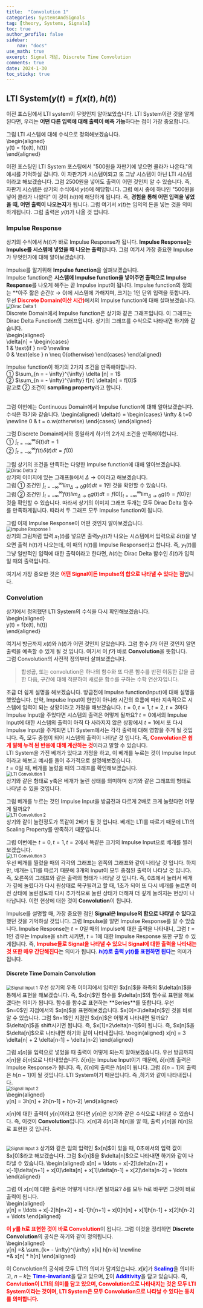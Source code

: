 ```yaml
---
title:  "Convolution 1"
categories: SystemsAndSignals
tag: [theory, Systems, Signals]
toc: true
author_profile: false
sidebar:
    nav: "docs"
use_math: true
excerpt: Signal 개념, Discrete Time Convolution
comments: true
date: 2024-1-30
toc_sticky: true
---
```


## LTI System($y(t) = f(x(t), h(t))$
이전 포스팅에서 LTI system이 무엇인지 알아보았습니다. LTI System이란 것을 알게된다면, 우리는 **어떤 다른 입력에 대해 출력이 예측 가능**하다는 점이 가장 중요합니다.  

그럼 LTI 시스템에 대해 수식으로 정의해보겠습니다.   
\begin{aligned}    
y(t) = f(x(t), h(t))   
\end{aligned}   

이전 포스팅인 LTI System 포스팅에서 "500원을 자판기에 넣으면 콜라가 나온다."의 예시를 기억하실 겁니다. 이 자판기가 시스템이되고 또 그냥 시스템이 아닌 LTI 시스템이라고 해보겠습니다. 그럼 2500원을 넣어도 출력이 어떤 것인지 알 수 있습니다. 즉, 자판기 시스템은 상기의 수식에서 $y(t)$에 해당합니다. 그럼 예시 중에 하나인 "500원을 넣어 콜라가 나왔다" 이 것이 $h(t)$에 해당하게 됩니다. 즉, **경험을 통해 어떤 입력을 넣었을 때, 어떤 출력이 나오는지**가 됩니다. 그럼 여기서 $x(t)$는 임의의 돈을 넣는 것을 의미하게됩니다. 그럼 출력은 $y(t)$가 나올 것 입니다.    

### Impulse Response
상기의 수식에서 $h(t)$가 바로 Impulse Response가 됩니다. **Impulse Response는 Impulse를 시스템에 넣었을 때 나오는 출력**입니다. 그럼 여기서 가장 중요한 Impulse가 무엇인가에 대해 알아보겠습니다.   

Impulse를 알기위해 **Impulse function**을 살펴보겠습니다.   
Impulse function은 **시스템에 Impulse function을 넣어주면 출력으로 Impulse Response**를 나오게 해주는 곧 Impulse input이 됩니다. Impulse function의 정의는 **아주 짧은 순간($t \rightarrow 0$)에 시스템에 가해지며, 크기는 1인 단위 입력을 뜻합니다.    
우선 <span style='color:red'>**Discrete Domain(이산 시간)**</span>에서의 Impulse function에 대해 살펴보겠습니다.    
<img src="../../../assets/images/Signals&Systems/2024-01-30-Convolution1/Dirac Delta 1.jpg" alt="Dirac Delta 1" style="zoom:80%;" />    
Discrete Domain에서 Impulse function은 상기와 같은 그래프입니다. 이 그래프는 Dirac Delta Function의 그래프입니다. 상기의 그래프를 수식으로 나타내면 하기와 같습니다.   
\begin{aligned}    
\delta[n] = \begin{cases}   
1 & \text{if } n=0 \newline   
0 & \text{else } n \neq 0(otherwise)
\end{cases}
\end{aligned}   

Impulse function이 하기의 2가지 조건을 만족해야합니다.   
① $\sum_{n = - \infty}^{\infty} \delta [n] = 1$   
② $\sum_{n = - \infty}^{\infty} f[n] \delta[n] = f[0]$   
참고로 ② 조건이 **sampling property**라고 합니다.   

<br>
그럼 이번에는 Continuous Domain에서 Impulse function에 대해 알아보겠습니다. 수식은 하기와 같습니다.   
\begin{aligned}    
\delta(t) = \begin{cases}   
\infty & t=0 \newline   
0 & t = o.w(otherwise)
\end{cases}
\end{aligned}   

그럼 Discrete Domain에서와 동일하게 하기의 2가지 조건을 만족해야합니다.   
① $\int_{t = - \infty}^{\infty} \delta(t) dt = 1$   
② $\int_{t = - \infty}^{\infty} f(t) \delta(t) dt = f(0)$    

그럼 상기의 조건을 만족하는 다양한 Impulse function에 대해 알아보겠습니다.   
<img src="../../../assets/images/Signals&Systems/2024-01-30-Convolution1/Dirac Delta 2.jpg" alt="Dirac Delta 2" style="zoom:80%;" />    
상기의 이미지에 있는 그래프들에서 $\Delta \rightarrow 0$이라고 해보겠습니다.    
그럼 ① 조건인 $\int_{t = - \infty}^{\infty} lim_{\Delta \rightarrow 0}g(t) dt = 1$인 것을 확인할 수 있습니다.   
그럼 ② 조건인 $\int_{t = - \infty}^{\infty} f(t) lim_{\Delta \rightarrow 0} g(t) dt = f(0) \int_{t = - \infty}^{\infty} \text{lim}_{\Delta \rightarrow 0} g(t) = f(0)$인 것을 확인할 수 있습니다. 따라서 상기의 이미지 그래프 두개는 모두 Dirac Delta 함수를 만족하게됩니다. 따라서 두 그래프 모두 Impulse function이 됩니다.   

그럼 이제 Impulse Response이 어떤 것인지 알아보겠습니다.   
<img src="../../../assets/images/Signals&Systems/2024-01-30-Convolution1/Impulse Response 1.jpg" alt="Impulse Response 1" style="zoom:80%;" />    
상기의 그림처럼 입력 $x_1(t)$를 넣으면 출력$y_1(t)$가 나오는 시스템에서 입력으로 $\delta(t)$을 넣으면 출력 $h(t)$가 나오는데, 이 때의 $h(t)$를 Impulse Response라고 합니다. 즉, $y_1(t)$를 그냥 일반적인 입력에 대한 출력이라고 한다면, $h(t)$는 Dirac Delta 함수인 $\delta(t)$가 입력일 때의 출력입니다.   

여기서 가장 중요한 것은 <span style='color:red'>**어떤 Signal이든 Impulse의 합으로 나타낼 수 있다는 점**</span>입니다.

### Convolution
상기에서 정의했던 LTI System의 수식을 다시 확인해보겠습니다.   
\begin{aligned}    
y(t) = f(x(t), h(t))   
\end{aligned}   

여기서 방금까지 $x(t)$와 $h(t)$가 어떤 것인지 알았습니다. 그럼 함수 $f$가 어떤 것인지 알면 출력을 예측할 수 있게 될 것 입니다. 여기서 이 $f$가 바로 **Convolution**을 뜻합니다.   
그럼 Convolution의 사전적 정의부터 살펴보겠습니다.   
> 합성곱, 또는 convolution은 하나의 함수와 또 다른 함수를 반전 이동한 값을 곱한 다음, 구간에 대해 적분하여 새로운 함수를 구하는 수학 연산자입니다.   

조금 더 쉽게 설명을 해보겠습니다. 방금전에 Impulse function(Input)에 대해 설명을 했었습니다. 만약, Impulse Input이 한번이 아니라 시간의 흐름에 따라 지속적으로 시스템에 입력이 되는 상황이라고 가정을 해보겠습니다. $t=0, t=1, t=2, t=3$마다 Impulse Input을 주었다면 시스템의 출력은 어떻게 될까요? $t=0$에서의 Impulse Input에 대한 시스템의 출력이 아직 다 사라지지 않은 상황에서 $t=1$에서 또 다시 Impulse Input을 주게되면 LTI System에서는 각각 출력에 대해 영향을 주게 될 것입니다. 즉, 모두 중첩이 되어 시스템의 출력이 나타날 것 입니다. 즉, <span style='color:red'>**Convolution은 쉽게 말해 누적 된 반응에 대해 계산하는 것**</span>이라고 말할 수 있습니다.   
LTI System을 가진 베개가 있다고 가정을 하고, 이 베개를 누르는 것이 Impulse Input이라고 해보고 예시를 들어 추가적으로 설명해보겠습니다.   
$t=0$일 때, 베개를 눌렀을 때의 그래프를 확인해보겠습니다.   
<img src="../../../assets/images/Signals&Systems/2024-01-30-Convolution1/LTI Convolution 1.jpg" alt="LTI Convolution 1" style="zoom:80%;" />    
상기와 같은 형태로 y축은 베개가 눌린 상태를 의미하며 상기와 같은 그래프의 형태로 나타낼 수 있을 것입니다.   

그럼 베개를 누르는 것인 Impulse Input을 방금전과 다르게 2배로 크게 눌렀다면 어떻게 될까요?   
<img src="../../../assets/images/Signals&Systems/2024-01-30-Convolution1/LTI Convolution 2.jpg" alt="LTI Convolution 2" style="zoom:80%;" />    
상기와 같이 눌린정도가 똑같이 2배가 될 것 입니다. 베개는 LTI를 따르기 때문에 LTI의 Scaling Property를 만족하기 때문입니다.   

그럼 이번에는 $t=0, t=1, t=2$에서 똑같은 크기의 Impulse Input으로 베개를 찔러보겠습니다.   
<img src="../../../assets/images/Signals&Systems/2024-01-30-Convolution1/LTI Convolution 3.jpg" alt="LTI Convolution 3" style="zoom:80%;" />    
우선 베개를 찔렀을 때의 각각의 그래프는 왼쪽의 그래프와 같이 나타날 것 입니다. 하지만, 베개는 LTI를 따르기 때문에 3개의 Input이 모두 중첩된 출력이 나타날 것 입니다. 즉, 오른쪽의 그래프와 같은 출력의 형태가 나타날 것 입니다. 즉, 0초에서 눌러서 베개가 깊에 눌렸다가 다시 원상태로 복구될려고 할 때, 1초가 되어 또 다시 베개를 눌르면 이전 상태에 눌린정도와 다시 추가적으로 눌린 상태가 더해져 더 깊게 눌려지는 현상이 나타납니다. 이런 현상에 대한 것이 **Convolution**이 됩니다.    

Impulse를 설명할 때, 가장 중요한 점인 **Signal은 Impulse의 합으로 나타낼 수 있다고**했던 것을 기억하실 것입니다. 그럼 Impulse을 알면 Impulse Response를 알 수 있습니다. Impulse Response는 $t=0$일 때의 Impulse에 대한 출력을 나타내니, 그럼 $t=1$인 경우는 Impulse을 shift 시키면, $t=1$에 대한 Impulse Response 또한 구할 수 있게됩니다. 즉, <span style='color:red'>**Impulse들로 Signal을 나타낼 수 있으니 Signal에 대한 출력을 나타내는 것 또한 매우 간단해진다**</span>는 의미가 됩니다. <span style='color:blue'>**$h(t)$로 출력 $y(t)$를 표현하면 된다**</span>는 의미가 됩니다.   

#### Discrete Time Domain Convolution
<img src="../../../assets/images/Signals&Systems/2024-01-30-Convolution1/Signal Input 1.jpg" alt="Signal Input 1" style="zoom:80%;" />    
우선 상기의 우측 이미지에서 입력인 $x[n]$을 좌측의 $\delta[n]$을 통해서 표현을 해보겠습니다.   
즉, $x[n]$인 함수를 $\delta[n]$의 함수로 표현을 해보겠다는 의미가 됩니다. 함수를 함수로 표현하는 **Series**를 뜻합니다.   
우선 $n=0$인 지점에서의 $x[n]$을 표현해보겠습니다. $x[0]=3\delta[n]$인 것을 바로 알 수 있습니다. 그럼 $n=1$인 지점인 $x[n]$은 어떻게 나타내면 될까요? $\delta[n]$을 shift시키면 됩니다. 즉, $x[1]=2\delta[n-1]$이 됩니다. 즉, $x[n]$을 $\delta[n]$으로 나타내면 하기와 같이 나타내집니다.   
\begin{aligned}    
x[n] = 3 \delta[n] + 2 \delta[n-1] + \delta[n-2] 
\end{aligned}   

그럼 $x[n]$을 입력으로 넣었을 때 출력이 어떻게 되는지 알아보겠습니다. 우선 방금까지 $x[n]$을 $\delta[n]$으로 나타내었습니다. $\delta[n]$는 Impulse Input이기 때문에, $\delta[n]$의 출력은 Impulse Response가 됩니다. 즉, $\delta[n]$의 출력은 $h[n]$이 됩니다. 그럼 $\delta[n-1]$의 출력은 $h[n-1]$이 될 것입니다. LTI System이기 때문입니다. 즉 ,하기와 같이 나타내집니다.   
<img src="../../../assets/images/Signals&Systems/2024-01-30-Convolution1/Signal Input 2.jpg" alt="Signal Input 2" style="zoom:80%;" />    
\begin{aligned}    
y[n] = 3h[n] + 2h[n-1] + h[n-2] 
\end{aligned}   

$x[n]$에 대한 출력이 $y[n]$이라고 한다면 $y[n]$은 상기와 같은 수식으로 나타낼 수 있습니다. 즉, 이것이 **Convolution**입니다. $x[n]$과 $\delta[n]$과 $h[n]$을 알 때, 출력 $y[n]$을 $h[n]$으로 표현한 것 입니다.    

<br>
<img src="../../../assets/images/Signals&Systems/2024-01-30-Convolution1/Signal Input 3.jpg" alt="Signal Input 3" style="zoom:80%;" />    
상기와 같은 임의 입력인 $x[n]$이 있을 때, 0초에서의 입력 값이 $x[0]$라고 해보겠습니다. 그럼 $x[n]$을 $\delta[n]$으로 나타내면 하기와 같이 나타낼 수 있습니다.   
\begin{aligned}    
x[n] = \ldots + x[-2]\delta[n+2] + x[-1]\delta[n+1] + x[0]\delta[n] + x[1]\delta[n-1] + x[2]\delta[n-2] + \ldots
\end{aligned}   

그럼 이 $x[n]$에 대한 출력은 어떻게 나타나면 될까요? $\delta$를 모두 $h$로 바꾸면 그것이 바로 출력이 됩니다.   
\begin{aligned}    
y[n] = \ldots + x[-2]h[n+2] + x[-1]h[n+1] + x[0]h[n] + x[1]h[n-1] + x[2]h[n-2] + \ldots
\end{aligned}   

<span style='color:red'>**이 $y$를 $h$로 표현한 것이 바로 Convolution**</span>이 됩니다. 그럼 이것을 정리하면 **Discrete Convolution**의 공식은 하기와 같이 정의됩니다.   
\begin{aligned}    
y[n] =& \sum_{k= - \infty}^{\infty} x[k] h[n-k] \newline   
=& x[n] \* h[n]
\end{aligned}   

이 Convolution의 공식에 모두 LTI의 의미가 담겨있습니다. $x[k]$가 <span style='color:blue'>**Scaling**</span>을 의미하고, $n-k$는 <span style='color:blue'>**Time-invariant**</span>을 담고 있으며, $\sum$이 <span style='color:blue'>**Additivity**</span>을 담고 있습니다. 즉, <span style='color:red'>**Convlution이 LTI의 의미를 담고 있으며, Convolution으로 나타내지는 것은 모두 LTI System이라는 것이며, LTI System은 모두 Convolution으로 나타날 수 있다는 동치를 의미합니다.**</span>
